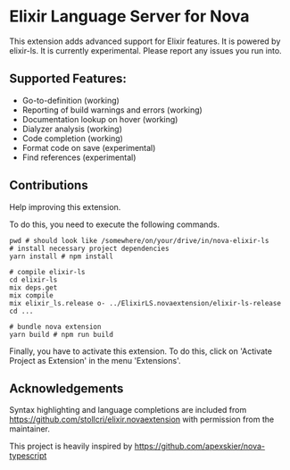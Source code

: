 # Elixir Language Server for Nova

This extension adds advanced support for Elixir features. It is powered by elixir-ls. It is currently experimental. Please report any issues you run into.

## Supported Features:

- Go-to-definition (working)
- Reporting of build warnings and errors (working)
- Documentation lookup on hover (working)
- Dialyzer analysis (working)
- Code completion (working)
- Format code on save (experimental)
- Find references (experimental)

## Contributions

Help improving this extension.

To do this, you need to execute the following commands.

```shell
pwd # should look like /somewhere/on/your/drive/in/nova-elixir-ls
# install necessary project dependencies
yarn install # npm install

# compile elixir-ls
cd elixir-ls
mix deps.get
mix compile
mix elixir_ls.release o- ../ElixirLS.novaextension/elixir-ls-release
cd ...

# bundle nova extension
yarn build # npm run build
```

Finally, you have to activate this extension. To do this, click on 'Activate Project as Extension' in the menu 'Extensions'.

## Acknowledgements

Syntax highlighting and language completions are included from https://github.com/stollcri/elixir.novaextension with permission from the maintainer.

This project is heavily inspired by https://github.com/apexskier/nova-typescript
